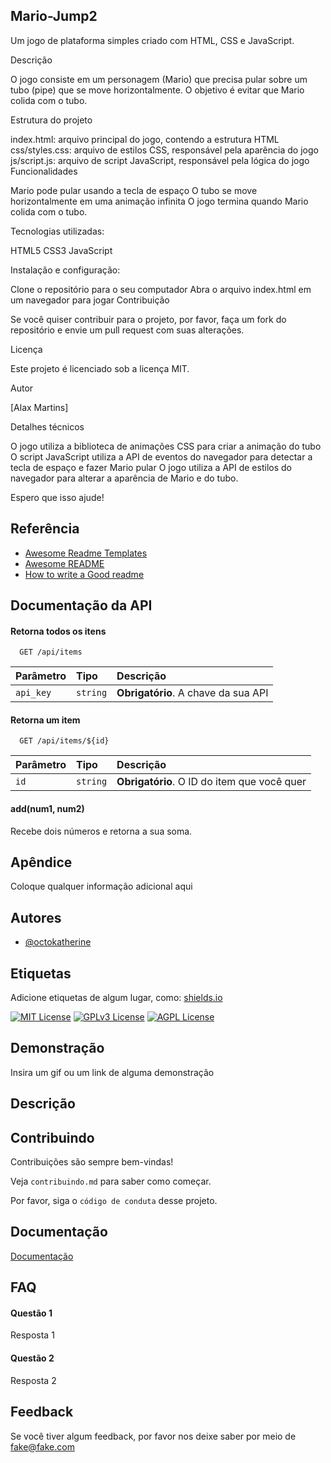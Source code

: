 
## Mario-Jump2

Um jogo de plataforma simples criado com HTML, CSS e JavaScript.

Descrição

O jogo consiste em um personagem (Mario) que precisa pular sobre um tubo (pipe) que se move horizontalmente. O objetivo é evitar que Mario colida com o tubo.

Estrutura do projeto

index.html: arquivo principal do jogo, contendo a estrutura HTML
css/styles.css: arquivo de estilos CSS, responsável pela aparência do jogo
js/script.js: arquivo de script JavaScript, responsável pela lógica do jogo
Funcionalidades

Mario pode pular usando a tecla de espaço
O tubo se move horizontalmente em uma animação infinita
O jogo termina quando Mario colida com o tubo.

Tecnologias utilizadas:

HTML5
CSS3
JavaScript

Instalação e configuração:

Clone o repositório para o seu computador
Abra o arquivo index.html em um navegador para jogar
Contribuição

Se você quiser contribuir para o projeto, por favor, faça um fork do repositório e envie um pull request com suas alterações.

Licença

Este projeto é licenciado sob a licença MIT.

Autor

[Alax Martins]

Detalhes técnicos

O jogo utiliza a biblioteca de animações CSS para criar a animação do tubo
O script JavaScript utiliza a API de eventos do navegador para detectar a tecla de espaço e fazer Mario pular
O jogo utiliza a API de estilos do navegador para alterar a aparência de Mario e do tubo.

Espero que isso ajude! 
## Referência

 - [Awesome Readme Templates](https://awesomeopensource.com/project/elangosundar/awesome-README-templates)
 - [Awesome README](https://github.com/matiassingers/awesome-readme)
 - [How to write a Good readme](https://bulldogjob.com/news/449-how-to-write-a-good-readme-for-your-github-project)


## Documentação da API

#### Retorna todos os itens

```http
  GET /api/items
```

| Parâmetro   | Tipo       | Descrição                           |
| :---------- | :--------- | :---------------------------------- |
| `api_key` | `string` | **Obrigatório**. A chave da sua API |

#### Retorna um item

```http
  GET /api/items/${id}
```

| Parâmetro   | Tipo       | Descrição                                   |
| :---------- | :--------- | :------------------------------------------ |
| `id`      | `string` | **Obrigatório**. O ID do item que você quer |

#### add(num1, num2)

Recebe dois números e retorna a sua soma.


## Apêndice

Coloque qualquer informação adicional aqui


## Autores

- [@octokatherine](https://www.github.com/octokatherine)


## Etiquetas

Adicione etiquetas de algum lugar, como: [shields.io](https://shields.io/)

[![MIT License](https://img.shields.io/badge/License-MIT-green.svg)](https://choosealicense.com/licenses/mit/)
[![GPLv3 License](https://img.shields.io/badge/License-GPL%20v3-yellow.svg)](https://opensource.org/licenses/)
[![AGPL License](https://img.shields.io/badge/license-AGPL-blue.svg)](http://www.gnu.org/licenses/agpl-3.0)


## Demonstração

Insira um gif ou um link de alguma demonstração



## Descrição
## Contribuindo

Contribuições são sempre bem-vindas!

Veja `contribuindo.md` para saber como começar.

Por favor, siga o `código de conduta` desse projeto.


## Documentação

[Documentação](https://link-da-documentação)


## FAQ

#### Questão 1

Resposta 1

#### Questão 2

Resposta 2


## Feedback

Se você tiver algum feedback, por favor nos deixe saber por meio de fake@fake.com

